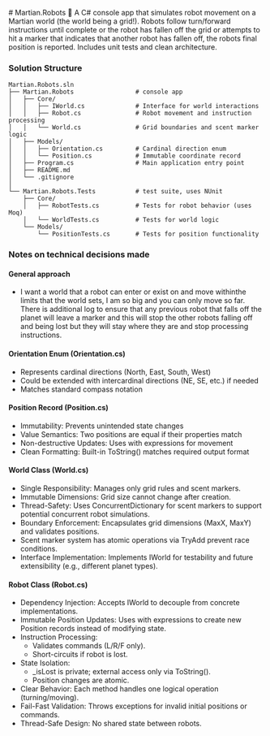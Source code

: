 ﻿﻿# Martian.Robots 🤖
A C# console app that simulates robot movement on a Martian world (the world being a grid!). Robots follow turn/forward instructions until complete or the robot has fallen off the grid or attempts to hit a marker that indicates that another robot has fallen off, the robots final position is reported. Includes unit tests and clean architecture.

### Solution Structure

	Martian.Robots.sln
	├── Martian.Robots                 # console app
	│	├── Core/
	│	│   ├── IWorld.cs              # Interface for world interactions
	│	│   ├── Robot.cs               # Robot movement and instruction processing
	│	│   └── World.cs               # Grid boundaries and scent marker logic
	│	├── Models/
	│	│   ├── Orientation.cs         # Cardinal direction enum
	│	│   └── Position.cs            # Immutable coordinate record
	│	├── Program.cs                 # Main application entry point
	│	├── README.md                  
	│	└── .gitignore                 
	│
	└── Martian.Robots.Tests           # test suite, uses NUnit
		├── Core/
		│   ├── RobotTests.cs          # Tests for robot behavior (uses Moq)
		│   └── WorldTests.cs          # Tests for world logic
		└── Models/
			└── PositionTests.cs       # Tests for position functionality           

### Notes on technical decisions made
#### General approach
 - I want a world that a robot can enter or exist on and move withinthe limits that the world sets, I am so big and you can only move so far. There is additional log to ensure that any previous robot that falls off the planet will leave a marker and this will stop the other robots falling off and being lost but they will stay where they are and stop processing instructions.

#### Orientation Enum (Orientation.cs)
 - Represents cardinal directions (North, East, South, West)
 - Could be extended with intercardinal directions (NE, SE, etc.) if needed
 - Matches standard compass notation
	
#### Position Record (Position.cs)
 - Immutability: Prevents unintended state changes
 - Value Semantics: Two positions are equal if their properties match
 - Non-destructive Updates: Uses with expressions for movement
 - Clean Formatting: Built-in ToString() matches required output format

#### World Class (World.cs)
 - Single Responsibility: Manages only grid rules and scent markers.
 - Immutable Dimensions: Grid size cannot change after creation.
 - Thread-Safety: Uses ConcurrentDictionary for scent markers to support potential concurrent robot simulations.
 - Boundary Enforcement: Encapsulates grid dimensions (MaxX, MaxY) and validates positions.
 - Scent marker system has atomic operations via TryAdd prevent race conditions.
 - Interface Implementation: Implements IWorld for testability and future extensibility (e.g., different planet types). 
	
#### Robot Class (Robot.cs)
 - Dependency Injection: Accepts IWorld to decouple from concrete implementations.
 - Immutable Position Updates: Uses with expressions to create new Position records instead of modifying state.
 - Instruction Processing:
	- Validates commands (L/R/F only).
	- Short-circuits if robot is lost.
 - State Isolation:
	- _isLost is private; external access only via ToString().
	- Position changes are atomic.
 - Clear Behavior: Each method handles one logical operation (turning/moving).
 - Fail-Fast Validation: Throws exceptions for invalid initial positions or commands.
 - Thread-Safe Design: No shared state between robots.
